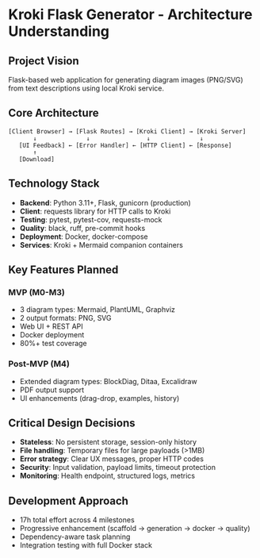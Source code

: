 # Kroki Flask Generator - Architecture Understanding

## Project Vision
Flask-based web application for generating diagram images (PNG/SVG) from text descriptions using local Kroki service.

## Core Architecture
```
[Client Browser] → [Flask Routes] → [Kroki Client] → [Kroki Server]
       ↓              ↓                ↓              ↓
   [UI Feedback] ← [Error Handler] ← [HTTP Client] ← [Response]
       ↑
   [Download]
```

## Technology Stack
- **Backend**: Python 3.11+, Flask, gunicorn (production)
- **Client**: requests library for HTTP calls to Kroki
- **Testing**: pytest, pytest-cov, requests-mock
- **Quality**: black, ruff, pre-commit hooks
- **Deployment**: Docker, docker-compose
- **Services**: Kroki + Mermaid companion containers

## Key Features Planned
### MVP (M0-M3)
- 3 diagram types: Mermaid, PlantUML, Graphviz
- 2 output formats: PNG, SVG
- Web UI + REST API
- Docker deployment
- 80%+ test coverage

### Post-MVP (M4)
- Extended diagram types: BlockDiag, Ditaa, Excalidraw
- PDF output support
- UI enhancements (drag-drop, examples, history)

## Critical Design Decisions
- **Stateless**: No persistent storage, session-only history
- **File handling**: Temporary files for large payloads (>1MB)
- **Error strategy**: Clear UX messages, proper HTTP codes
- **Security**: Input validation, payload limits, timeout protection
- **Monitoring**: Health endpoint, structured logs, metrics

## Development Approach
- 17h total effort across 4 milestones
- Progressive enhancement (scaffold → generation → docker → quality)
- Dependency-aware task planning
- Integration testing with full Docker stack